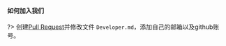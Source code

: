 #### 如何加入我们

?> 创建[Pull Request](https://github.com/ispong/flink-acorn/pulls)并修改文件 `Developer.md`，添加自己的邮箱以及github账号。
